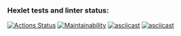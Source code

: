 ### Hexlet tests and linter status:
[![Actions Status](https://github.com/YanaMitrofanova/frontend-project-44/workflows/hexlet-check/badge.svg)](https://github.com/YanaMitrofanova/frontend-project-44/actions)
[![Maintainability](https://api.codeclimate.com/v1/badges/ee89d43ada477df99182/maintainability)](https://codeclimate.com/github/YanaMitrofanova/frontend-project-44/maintainability)
[![asciicast](https://asciinema.org/a/609681.svg)](https://asciinema.org/a/609681)
[![asciicast](https://asciinema.org/a/609768.svg)](https://asciinema.org/a/609768)
